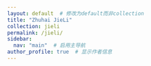 ```yaml
---
layout: default  # 修改为default而非collection
title: "Zhuhai JieLi"
collection: jieli
permalink: /jieli/
sidebar:
  nav: "main"  # 启用主导航
author_profile: true  # 显示作者信息
---
```

